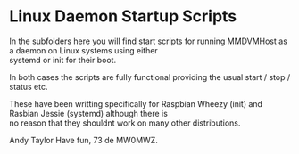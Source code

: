 Linux Daemon Startup Scripts
============================

In the subfolders here you will find start scripts for running MMDVMHost as a daemon on Linux systems using either  
systemd or init for their boot.

In both cases the scripts are fully functional providing the usual start / stop / status etc.

These have been writting specifically for Raspbian Wheezy (init) and Rasbian Jessie (systemd) although there is  
no reason that they shouldnt work on many other distributions.


Andy Taylor
Have fun, 73 de MW0MWZ.
